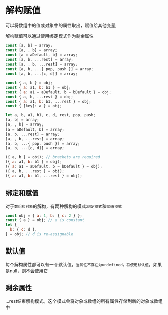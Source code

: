 # 解构赋值

可以将数组中的值或对象中的属性取出，赋值给其他变量

解构赋值可以通过使用绑定模式作为剩余属性

```js
const [a, b] = array;
const [a, , b] = array;
const [a = aDefault, b] = array;
const [a, b, ...rest] = array;
const [a, , b, ...rest] = array;
const [a, b, ...{ pop, push }] = array;
const [a, b, ...[c, d]] = array;

const { a, b } = obj;
const { a: a1, b: b1 } = obj;
const { a: a1 = aDefault, b = bDefault } = obj;
const { a, b, ...rest } = obj;
const { a: a1, b: b1, ...rest } = obj;
const { [key]: a } = obj;

let a, b, a1, b1, c, d, rest, pop, push;
[a, b] = array;
[a, , b] = array;
[a = aDefault, b] = array;
[a, b, ...rest] = array;
[a, , b, ...rest] = array;
[a, b, ...{ pop, push }] = array;
[a, b, ...[c, d]] = array;

({ a, b } = obj); // brackets are required
({ a: a1, b: b1 } = obj);
({ a: a1 = aDefault, b = bDefault } = obj);
({ a, b, ...rest } = obj);
({ a: a1, b: b1, ...rest } = obj);

```

## 绑定和赋值

对于`数组和对象`的解构，有两种解构的模式:`绑定模式`和`赋值模式`

```js
const obj = { a: 1, b: { c: 2 } };
const { a } = obj; // a is constant
let {
  b: { c: d },
} = obj; // d is re-assignable

```

## 默认值

每个解构属性都可以有一个默认值，`当属性不存在为undefined，将使用默认值`，如果是null，则不会使用它

## 剩余属性

...rest结束解构模式。这个模式会将对象或数组的所有属性存储到新的对象或数组中